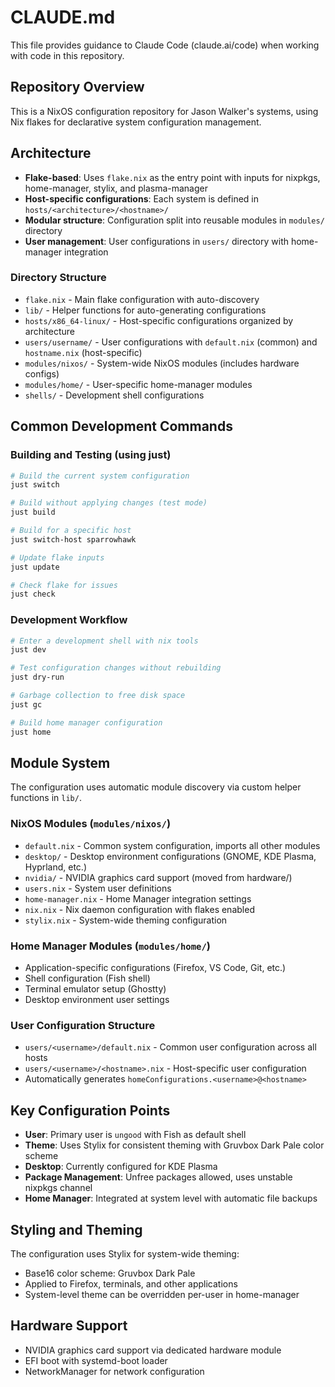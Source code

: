 # CLAUDE.md

This file provides guidance to Claude Code (claude.ai/code) when working with code in this repository.

## Repository Overview

This is a NixOS configuration repository for Jason Walker's systems, using Nix flakes for declarative system configuration management.

## Architecture

- **Flake-based**: Uses `flake.nix` as the entry point with inputs for nixpkgs, home-manager, stylix, and plasma-manager
- **Host-specific configurations**: Each system is defined in `hosts/<architecture>/<hostname>/`
- **Modular structure**: Configuration split into reusable modules in `modules/` directory
- **User management**: User configurations in `users/` directory with home-manager integration

### Directory Structure

- `flake.nix` - Main flake configuration with auto-discovery
- `lib/` - Helper functions for auto-generating configurations
- `hosts/x86_64-linux/` - Host-specific configurations organized by architecture
- `users/username/` - User configurations with `default.nix` (common) and `hostname.nix` (host-specific)
- `modules/nixos/` - System-wide NixOS modules (includes hardware configs)
- `modules/home/` - User-specific home-manager modules
- `shells/` - Development shell configurations

## Common Development Commands

### Building and Testing (using just)
```bash
# Build the current system configuration
just switch

# Build without applying changes (test mode)
just build

# Build for a specific host
just switch-host sparrowhawk

# Update flake inputs
just update

# Check flake for issues
just check
```

### Development Workflow
```bash
# Enter a development shell with nix tools
just dev

# Test configuration changes without rebuilding
just dry-run

# Garbage collection to free disk space
just gc

# Build home manager configuration
just home
```

## Module System

The configuration uses automatic module discovery via custom helper functions in `lib/`.

### NixOS Modules (`modules/nixos/`)
- `default.nix` - Common system configuration, imports all other modules
- `desktop/` - Desktop environment configurations (GNOME, KDE Plasma, Hyprland, etc.)
- `nvidia/` - NVIDIA graphics card support (moved from hardware/)
- `users.nix` - System user definitions
- `home-manager.nix` - Home Manager integration settings
- `nix.nix` - Nix daemon configuration with flakes enabled
- `stylix.nix` - System-wide theming configuration

### Home Manager Modules (`modules/home/`)
- Application-specific configurations (Firefox, VS Code, Git, etc.)
- Shell configuration (Fish shell)
- Terminal emulator setup (Ghostty)
- Desktop environment user settings

### User Configuration Structure
- `users/<username>/default.nix` - Common user configuration across all hosts
- `users/<username>/<hostname>.nix` - Host-specific user configuration
- Automatically generates `homeConfigurations.<username>@<hostname>`

## Key Configuration Points

- **User**: Primary user is `ungood` with Fish as default shell
- **Theme**: Uses Stylix for consistent theming with Gruvbox Dark Pale color scheme
- **Desktop**: Currently configured for KDE Plasma
- **Package Management**: Unfree packages allowed, uses unstable nixpkgs channel
- **Home Manager**: Integrated at system level with automatic file backups

## Styling and Theming

The configuration uses Stylix for system-wide theming:
- Base16 color scheme: Gruvbox Dark Pale
- Applied to Firefox, terminals, and other applications
- System-level theme can be overridden per-user in home-manager

## Hardware Support

- NVIDIA graphics card support via dedicated hardware module
- EFI boot with systemd-boot loader
- NetworkManager for network configuration
